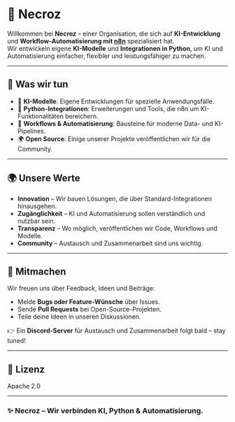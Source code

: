 # 🌌 Necroz

Willkommen bei **Necroz** – einer Organisation, die sich auf **KI-Entwicklung** und **Workflow-Automatisierung mit [n8n](https://n8n.io/)** spezialisiert hat.  
Wir entwickeln eigene **KI-Modelle** und **Integrationen in Python**, um KI und Automatisierung einfacher, flexibler und leistungsfähiger zu machen.  

---

## 🚀 Was wir tun
- 🧠 **KI-Modelle**: Eigene Entwicklungen für spezielle Anwendungsfälle.  
- 🐍 **Python-Integrationen**: Erweiterungen und Tools, die n8n um KI-Funktionalitäten bereichern.  
- 🔗 **Workflows & Automatisierung**: Bausteine für moderne Data- und KI-Pipelines.  
- 🌍 **Open Source**: Einige unserer Projekte veröffentlichen wir für die Community.  

---

## 🌍 Unsere Werte
- **Innovation** – Wir bauen Lösungen, die über Standard-Integrationen hinausgehen.  
- **Zugänglichkeit** – KI und Automatisierung sollen verständlich und nutzbar sein.  
- **Transparenz** – Wo möglich, veröffentlichen wir Code, Workflows und Modelle.  
- **Community** – Austausch und Zusammenarbeit sind uns wichtig.  

---

## 🤝 Mitmachen
Wir freuen uns über Feedback, Ideen und Beiträge:  
- Melde **Bugs oder Feature-Wünsche** über Issues.  
- Sende **Pull Requests** bei Open-Source-Projekten.  
- Teile deine Ideen in unseren Diskussionen.  

👉 Ein **Discord-Server** für Austausch und Zusammenarbeit folgt bald – stay tuned!  

---

## 📜 Lizenz
Apache 2.0  

---

### ✨ Necroz – Wir verbinden KI, Python & Automatisierung.
